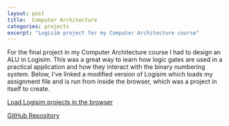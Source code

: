```yaml
---
layout: post
title:  Computer Architecture
categories: projects
excerpt: "Logisim project for my Computer Architecture course" 
---
```

For the final project in my Computer Architecture course I had to design an ALU in Logisim. This was a great way to learn how logic gates are used in a practical application and how they interact with the binary numbering system. Below, I've linked a modified version of Logisim which loads my assignment file and is run from inside the browser, which was a project in itself to create.

<p><a href="/logisim.html" target="_blank">Load Logisim projects in the browser</a></p>

<p><a href="https://github.com/tlkroll/logisim" target="_blank">GitHub Repository</a></p>
